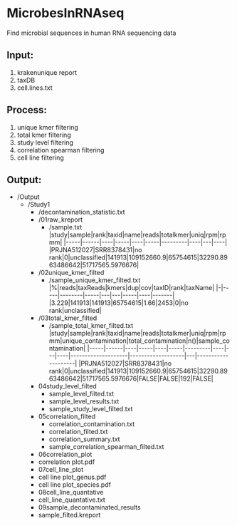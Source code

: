 # MicrobesInRNAseq
Find microbial sequences in human RNA sequencing data
## Input:
1. krakenunique report
2. taxDB
3. cell.lines.txt
## Process: 
1. unique kmer filtering
2. total kmer filtering
3. study level filtering
4. correlation spearman filtering
5. cell line filtering
## Output: 
- /Output
  - /Study1
    - /decontamination_statistic.txt
    - /01raw_kreport
      - /sample.txt
        |study|sample|rank|taxid|name|reads|totalkmer|uniq|rpm|rpmm|
        |-----|------|----|-----|----|-----|---------|----|---|----|
        |PRJNA512027|SRR8378431|no rank|0|unclassified|141913|109152660.9|65754615|32290.8963486642|51717565.5976676|
    - /02unique_kmer_filted
      - /sample_unique_kmer_filted.txt
        |%|reads|taxReads|kmers|dup|cov|taxID|rank|taxName|
        |-|-----|--------|-----|---|---|-----|----|-------|
        |3.229|141913|141913|65754615|1.66|2453|0|no rank|unclassified|
    - /03total_kmer_filted
      - /sample_total_kmer_filted.txt
                    |study|sample|rank|taxid|name|reads|totalkmer|uniq|rpm|rpmm|unique_contamination|total_contamination|n()|sample_contamination|
      |-----|------|----|-----|----|-----|---------|----|---|----|--------------------|-------------------|---|--------------------|
      |PRJNA512027|SRR8378431|no rank|0|unclassified|141913|109152660.9|65754615|32290.8963486642|51717565.5976676|FALSE|FALSE|192|FALSE|
    - 04study_level_filted
      - sample_level_filted.txt
      - sample_level_results.txt
      - sample_study_level_filted.txt
    - 05correlation_filted
      - correlation_contamination.txt
      - correlation_filted.txt
      - correlation_summary.txt
      - sample_correlation_spearman_filted.txt 
     - 06correlation_plot
      - correlation plot.pdf
     - 07cell_line_plot
      - cell line plot_genus.pdf
      - cell line plot_species.pdf
     - 08cell_line_quantative
      - cell_line_quantative.txt
     - 09sample_decontaminated_results
      - sample_filted.kreport


     
